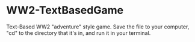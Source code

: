 # WW2-TextBasedGame

Text-Based WW2 "adventure" style game.
Save the file to your computer, "cd" to the directory that it's in, and run it in your terminal.
